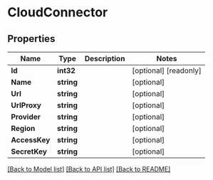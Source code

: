 # CloudConnector

## Properties

Name | Type | Description | Notes
------------ | ------------- | ------------- | -------------
**Id** | **int32** |  | [optional] [readonly] 
**Name** | **string** |  | [optional] 
**Url** | **string** |  | [optional] 
**UrlProxy** | **string** |  | [optional] 
**Provider** | **string** |  | [optional] 
**Region** | **string** |  | [optional] 
**AccessKey** | **string** |  | [optional] 
**SecretKey** | **string** |  | [optional] 

[[Back to Model list]](../README.md#documentation-for-models) [[Back to API list]](../README.md#documentation-for-api-endpoints) [[Back to README]](../README.md)


